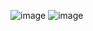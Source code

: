 ![image](https://github.com/Rahul-chaurasiya/Leetcode-Practice-Problem/assets/77222540/118c9ae2-4873-4bca-8ff6-a1ce73110145)
![image](https://github.com/Rahul-chaurasiya/Leetcode-Practice-Problem/assets/77222540/467d9e93-48e8-440c-ae65-83aa466cd86f)

